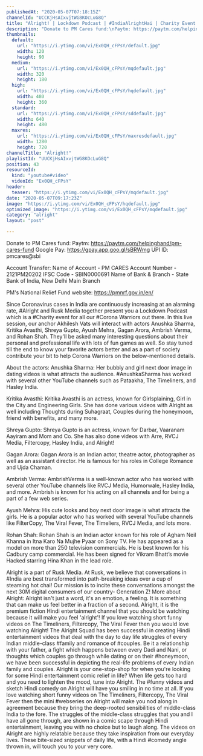 ```yaml
---
publishedAt: "2020-05-07T07:18:15Z"
channelId: "UCCKjHsAIxvjtWG8KOcLuG8Q"
title: "Alright! | Lockdown Podcast | #IndiaAlrightHai | Charity Event for Corona Warriors"
description: "Donate to PM Cares fund:\nPaytm: https://paytm.com/helpinghand/pm-cares-fund\nGoogle Pay: https://gpay.app.goo.gl/sBRWmg\nUPI ID: pmcares@sbi\n\nAccount Transfer: \nName of Account - PM CARES\nAccount Number - 2121PM20202\nIFSC Code - SBIN0000691\nName of Bank & Branch - State Bank of India, New Delhi Main Branch\n\nPM's National Relief Fund website: https://pmnrf.gov.in/en/\n\nSince Coronavirus cases in India are continuously increasing at an alarming rate, #Alright and Rusk Media together present you a Lockdown Podcast which is a #Charity event for all our #Corona Warriors out there. In this live session, our anchor Akhilesh Vats will interact with actors Anushka Sharma, Kritika Avasthi, Shreya Gupto, Ayush Mehra, Gagan Arora, Ambrish Verma, and Rohan Shah. They'll be asked many interesting questions about their personal and professional life with lots of fun games as well. So stay tuned till the end to know your favorite actors better and as a part of society contribute your bit to help Corona Warriors on the below-mentioned details.\n\nAbout the actors:\nAnushka Sharma: Her bubbly and girl next door image in dating videos is what attracts the audience. #AnushkaSharma has worked with several other YouTube channels such as Pataakha, The Timeliners, and Hasley India. \n\nKritika Avasthi: Kritika Avasthi is an actress, known for Girlsplaining, Girl in the City and Engineering Girls. She has done various videos with Alright as well including Thoughts during Suhagraat, Couples during the honeymoon, friend with benefits, and many more. \n\nShreya Gupto: Shreya Gupto is an actress, known for Darbar, Vaaranam Aayiram and Mom and Co. She has also done videos with Arre, RVCJ Media, Filtercopy, Hasley India, and Alright!\n\nGagan Arora: Gagan Arora is an Indian actor, theatre actor, photographer as well as an assistant director. He is famous for his roles in College Romance and Ujda Chaman. \n\nAmbrish Verma: AmbrishVerma is a well-known actor who has worked with several other YouTube channels like RVCJ Media, Humorwale, Hasley India, and more. Ambrish is known for his acting on all channels and for being a part of a few web series. \n\nAyush Mehra: His cute looks and boy next door image is what attracts the girls. He is a popular actor who has worked with several YouTube channels like FilterCopy, The Viral Fever, The Timeliers, RVCJ Media, and lots more. \n\nRohan Shah: Rohan Shah is an Indian actor known for his role of Agham Neil Khanna in Itna Karo Na Mujhe Pyaar on Sony TV. He has appeared as a model on more than 250 television commercials. He is best known for his Cadbury camp commercial. He has been signed for Vikram Bhatt’s movie Hacked starring Hina Khan in the lead role. \n\nAlright is a part of Rusk Media. At Rusk, we believe that conversations in #India are best transformed into path-breaking ideas over a cup of steaming hot chai! Our mission is to incite these conversations amongst the next 30M digital consumers of our country- Generation Z! \nMore about Alright: Alright isn't just a word, it's an emotion, a feeling. It is something that can make us feel better in a fraction of a second. Alright, it is the premium fiction Hindi entertainment channel that you should be watching because it will make you feel 'alright'! If you love watching short funny videos on The Timeliners, Filtercopy, The Viral Fever then you would love watching Alright!\nThe Alright Squad has been successful in creating  Hindi entertainment videos that deal with the day to day life struggles of every Indian middle-class #family and romance of #couples. Be it a relationship with your father, a fight which happens between every Dadi and Nani, or thoughts which couples go through while dating or on their #honeymoon, we have been successful in depicting the real-life problems of every Indian family and couples. \nAlright is your one-stop-shop for when you're looking for some Hindi entertainment comic relief in life? When life gets too hard and you need to lighten the mood, tune into Alright. The #funny videos and sketch Hindi comedy on Alright will have you smiling in no time at all. If you love watching short funny videos on The Timeliners, Filtercopy, The Viral Fever then the mini #webseries on Alright will make you nod along in agreement because they bring the deep-rooted sensibilities of middle-class India to the fore. The struggles of the middle-class struggles that you and I have all gone through, are shown in a comic scape through Hindi entertainment, leaving you with no choice but to laugh along. \nThe videos on Alright are highly relatable because they take inspiration from our everyday lives. These bite-sized snippets of daily life, with a Hindi #comedy angle thrown in, will touch you to your very core."
thumbnails:
  default:
    url: "https://i.ytimg.com/vi/Ex0QH_cFPsY/default.jpg"
    width: 120
    height: 90
  medium:
    url: "https://i.ytimg.com/vi/Ex0QH_cFPsY/mqdefault.jpg"
    width: 320
    height: 180
  high:
    url: "https://i.ytimg.com/vi/Ex0QH_cFPsY/hqdefault.jpg"
    width: 480
    height: 360
  standard:
    url: "https://i.ytimg.com/vi/Ex0QH_cFPsY/sddefault.jpg"
    width: 640
    height: 480
  maxres:
    url: "https://i.ytimg.com/vi/Ex0QH_cFPsY/maxresdefault.jpg"
    width: 1280
    height: 720
channelTitle: "Alright!"
playlistId: "UUCKjHsAIxvjtWG8KOcLuG8Q"
position: 43
resourceId:
  kind: "youtube#video"
  videoId: "Ex0QH_cFPsY"
header:
  teaser: "https://i.ytimg.com/vi/Ex0QH_cFPsY/mqdefault.jpg"
date: "2020-05-07T09:17:23Z"
image: "https://i.ytimg.com/vi/Ex0QH_cFPsY/hqdefault.jpg"
optimized_image: "https://i.ytimg.com/vi/Ex0QH_cFPsY/mqdefault.jpg"
category: "alright"
layout: "post"

---
```

Donate to PM Cares fund:
Paytm: https://paytm.com/helpinghand/pm-cares-fund
Google Pay: https://gpay.app.goo.gl/sBRWmg
UPI ID: pmcares@sbi

Account Transfer: 
Name of Account - PM CARES
Account Number - 2121PM20202
IFSC Code - SBIN0000691
Name of Bank & Branch - State Bank of India, New Delhi Main Branch

PM's National Relief Fund website: https://pmnrf.gov.in/en/

Since Coronavirus cases in India are continuously increasing at an alarming rate, #Alright and Rusk Media together present you a Lockdown Podcast which is a #Charity event for all our #Corona Warriors out there. In this live session, our anchor Akhilesh Vats will interact with actors Anushka Sharma, Kritika Avasthi, Shreya Gupto, Ayush Mehra, Gagan Arora, Ambrish Verma, and Rohan Shah. They'll be asked many interesting questions about their personal and professional life with lots of fun games as well. So stay tuned till the end to know your favorite actors better and as a part of society contribute your bit to help Corona Warriors on the below-mentioned details.

About the actors:
Anushka Sharma: Her bubbly and girl next door image in dating videos is what attracts the audience. #AnushkaSharma has worked with several other YouTube channels such as Pataakha, The Timeliners, and Hasley India. 

Kritika Avasthi: Kritika Avasthi is an actress, known for Girlsplaining, Girl in the City and Engineering Girls. She has done various videos with Alright as well including Thoughts during Suhagraat, Couples during the honeymoon, friend with benefits, and many more. 

Shreya Gupto: Shreya Gupto is an actress, known for Darbar, Vaaranam Aayiram and Mom and Co. She has also done videos with Arre, RVCJ Media, Filtercopy, Hasley India, and Alright!

Gagan Arora: Gagan Arora is an Indian actor, theatre actor, photographer as well as an assistant director. He is famous for his roles in College Romance and Ujda Chaman. 

Ambrish Verma: AmbrishVerma is a well-known actor who has worked with several other YouTube channels like RVCJ Media, Humorwale, Hasley India, and more. Ambrish is known for his acting on all channels and for being a part of a few web series. 

Ayush Mehra: His cute looks and boy next door image is what attracts the girls. He is a popular actor who has worked with several YouTube channels like FilterCopy, The Viral Fever, The Timeliers, RVCJ Media, and lots more. 

Rohan Shah: Rohan Shah is an Indian actor known for his role of Agham Neil Khanna in Itna Karo Na Mujhe Pyaar on Sony TV. He has appeared as a model on more than 250 television commercials. He is best known for his Cadbury camp commercial. He has been signed for Vikram Bhatt’s movie Hacked starring Hina Khan in the lead role. 

Alright is a part of Rusk Media. At Rusk, we believe that conversations in #India are best transformed into path-breaking ideas over a cup of steaming hot chai! Our mission is to incite these conversations amongst the next 30M digital consumers of our country- Generation Z! 
More about Alright: Alright isn't just a word, it's an emotion, a feeling. It is something that can make us feel better in a fraction of a second. Alright, it is the premium fiction Hindi entertainment channel that you should be watching because it will make you feel 'alright'! If you love watching short funny videos on The Timeliners, Filtercopy, The Viral Fever then you would love watching Alright!
The Alright Squad has been successful in creating  Hindi entertainment videos that deal with the day to day life struggles of every Indian middle-class #family and romance of #couples. Be it a relationship with your father, a fight which happens between every Dadi and Nani, or thoughts which couples go through while dating or on their #honeymoon, we have been successful in depicting the real-life problems of every Indian family and couples. 
Alright is your one-stop-shop for when you're looking for some Hindi entertainment comic relief in life? When life gets too hard and you need to lighten the mood, tune into Alright. The #funny videos and sketch Hindi comedy on Alright will have you smiling in no time at all. If you love watching short funny videos on The Timeliners, Filtercopy, The Viral Fever then the mini #webseries on Alright will make you nod along in agreement because they bring the deep-rooted sensibilities of middle-class India to the fore. The struggles of the middle-class struggles that you and I have all gone through, are shown in a comic scape through Hindi entertainment, leaving you with no choice but to laugh along. 
The videos on Alright are highly relatable because they take inspiration from our everyday lives. These bite-sized snippets of daily life, with a Hindi #comedy angle thrown in, will touch you to your very core.